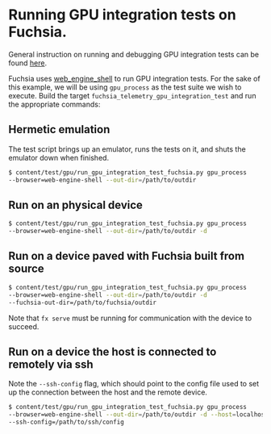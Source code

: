 # Running GPU integration tests on Fuchsia.

General instruction on running and debugging GPU integration tests can be
found [here](../gpu/gpu_testing.md).

Fuchsia uses [web_engine_shell](../../fuchsia/engine/test/README.md) to run GPU
integration tests. For the sake of this example, we will be using `gpu_process`
as the test suite we wish to execute. Build the target
`fuchsia_telemetry_gpu_integration_test` and run the appropriate commands:

## Hermetic emulation

The test script brings up an emulator, runs the tests on it, and shuts the
emulator down when finished.

```bash
$ content/test/gpu/run_gpu_integration_test_fuchsia.py gpu_process
--browser=web-engine-shell --out-dir=/path/to/outdir
```

## Run on an physical device

```bash
$ content/test/gpu/run_gpu_integration_test_fuchsia.py gpu_process
--browser=web-engine-shell --out-dir=/path/to/outdir -d
```

## Run on a device paved with Fuchsia built from source

```bash
$ content/test/gpu/run_gpu_integration_test_fuchsia.py gpu_process
--browser=web-engine-shell --out-dir=/path/to/outdir -d
--fuchsia-out-dir=/path/to/fuchsia/outdir
```

Note that `fx serve` must be running for communication with the device to
succeed.

## Run on a device the host is connected to remotely via ssh

Note the `--ssh-config` flag, which should point to the config file used to set
up the connection between the host and the remote device.

```bash
$ content/test/gpu/run_gpu_integration_test_fuchsia.py gpu_process
--browser=web-engine-shell --out-dir=/path/to/outdir -d --host=localhost
--ssh-config=/path/to/ssh/config
```
